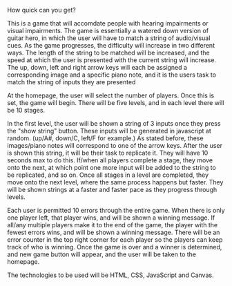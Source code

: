 How quick can you get?

This is a game that will accomdate people with hearing impairments or visual impairments. The game is essentially a watered down version of guitar hero, in which the user will have to match a string of audio/visual cues. As the game progresses, the difficulty will increase in two different ways. The length of the string to be matched will be increased, and the speed at which the user is presented with the current string will increase. The up, down, left and right arrow keys will each be assigned a corresponding image and a specific piano note, and it is the users task to match the string of inputs they are presented

At the homepage, the user will select the number of players. Once this is set, the game will begin. There will be five levels, and in each level there will be 10 stages.

In the first level, the user will be shown a string of 3 inputs once they press the "show string" button. These inputs will be generated in javascript at random. (up/A#, down/C, left/F for example.) As stated before, these images/piano notes will correspond to one of the arrow keys. After the user is shown this string, it will be their task to replicate it. They will have 10 seconds max to do this. If/when all players complete a stage, they move onto the next, at which point one more input will be added to the string to be replicated, and so on. Once all stages in a level are completed, they move onto the next level, where the same process happens but faster. They will be shown strings at a faster and faster pace as they progress through levels. 

Each user is permitted 10 errors through the entire game. When there is only one player left, that player wins, and will be shown a winning message. If all/any multiple players make it to the end of the game, the player with the fewest errors wins, and will be shown a winning message. There will be an error counter in the top right corner for each player so the players can keep track of who is winning. Once the game is over and a winner is determined, and new game button will appear, and the user will be taken to the homepage. 

The technologies to be used will be HTML, CSS, JavaScript and Canvas. 